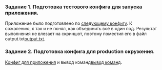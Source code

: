 ### Задание 1. Подготовка тестового конфига для запуска приложения.

Приложение было подготовлено по [следующему конфигу](https://github.com/shhhowtime/devops-netology-markov/blob/main/13-kubernetes-config-01-objects/staging.yaml "конфиг для stage окружения"). К сожалению, я так и не понял, как объединить всё в один под. Результат выполнения не влезает на скриншот, поэтому поместил его в файл output.txt[output.txt](https://github.com/shhhowtime/devops-netology-markov/blob/main/13-kubernetes-config-01-objects/output.txt "файл output.txt").

### Задание 2. Подготовка конфига для production окружения.

[Конфиг для приложения](https://github.com/shhhowtime/devops-netology-markov/blob/main/13-kubernetes-config-01-objects/production.yaml "конфиг для prod окружения") и вывод команд[вывод команд](https://github.com/shhhowtime/devops-netology-markov/blob/main/13-kubernetes-config-01-objects/output_prod.txt "файл output_prod.txt").